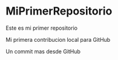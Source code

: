 # MiPrimerRepositorio
Este es mi primer repositorio

Mi primera contribucion local para GitHub

Un commit mas desde GitHub
